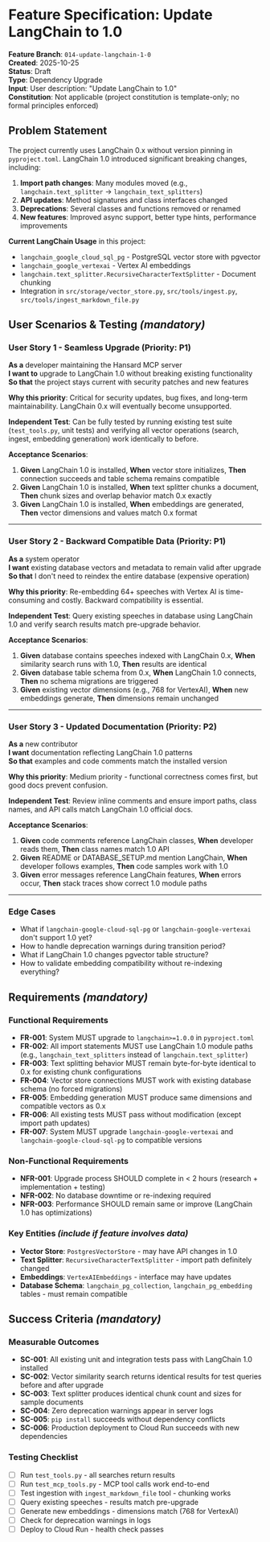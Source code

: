 # Feature Specification: Update LangChain to 1.0

**Feature Branch**: `014-update-langchain-1-0`  
**Created**: 2025-10-25  
**Status**: Draft  
**Type**: Dependency Upgrade  
**Input**: User description: "Update LangChain to 1.0"  
**Constitution**: Not applicable (project constitution is template-only; no formal principles enforced)

## Problem Statement

The project currently uses LangChain 0.x without version pinning in `pyproject.toml`. LangChain 1.0 introduced significant breaking changes, including:

1. **Import path changes**: Many modules moved (e.g., `langchain.text_splitter` → `langchain_text_splitters`)
2. **API updates**: Method signatures and class interfaces changed
3. **Deprecations**: Several classes and functions removed or renamed
4. **New features**: Improved async support, better type hints, performance improvements

**Current LangChain Usage** in this project:
- `langchain_google_cloud_sql_pg` - PostgreSQL vector store with pgvector
- `langchain_google_vertexai` - Vertex AI embeddings
- `langchain.text_splitter.RecursiveCharacterTextSplitter` - Document chunking
- Integration in `src/storage/vector_store.py`, `src/tools/ingest.py`, `src/tools/ingest_markdown_file.py`

## User Scenarios & Testing *(mandatory)*

### User Story 1 - Seamless Upgrade (Priority: P1)

**As a** developer maintaining the Hansard MCP server  
**I want to** upgrade to LangChain 1.0 without breaking existing functionality  
**So that** the project stays current with security patches and new features

**Why this priority**: Critical for security updates, bug fixes, and long-term maintainability. LangChain 0.x will eventually become unsupported.

**Independent Test**: Can be fully tested by running existing test suite (`test_tools.py`, unit tests) and verifying all vector operations (search, ingest, embedding generation) work identically to before.

**Acceptance Scenarios**:

1. **Given** LangChain 1.0 is installed, **When** vector store initializes, **Then** connection succeeds and table schema remains compatible
2. **Given** LangChain 1.0 is installed, **When** text splitter chunks a document, **Then** chunk sizes and overlap behavior match 0.x exactly
3. **Given** LangChain 1.0 is installed, **When** embeddings are generated, **Then** vector dimensions and values match 0.x format

---

### User Story 2 - Backward Compatible Data (Priority: P1)

**As a** system operator  
**I want** existing database vectors and metadata to remain valid after upgrade  
**So that** I don't need to reindex the entire database (expensive operation)

**Why this priority**: Re-embedding 64+ speeches with Vertex AI is time-consuming and costly. Backward compatibility is essential.

**Independent Test**: Query existing speeches in database using LangChain 1.0 and verify search results match pre-upgrade behavior.

**Acceptance Scenarios**:

1. **Given** database contains speeches indexed with LangChain 0.x, **When** similarity search runs with 1.0, **Then** results are identical
2. **Given** database table schema from 0.x, **When** LangChain 1.0 connects, **Then** no schema migrations are triggered
3. **Given** existing vector dimensions (e.g., 768 for VertexAI), **When** new embeddings generate, **Then** dimensions remain unchanged

---

### User Story 3 - Updated Documentation (Priority: P2)

**As a** new contributor  
**I want** documentation reflecting LangChain 1.0 patterns  
**So that** examples and code comments match the installed version

**Why this priority**: Medium priority - functional correctness comes first, but good docs prevent confusion.

**Independent Test**: Review inline comments and ensure import paths, class names, and API calls match LangChain 1.0 official docs.

**Acceptance Scenarios**:

1. **Given** code comments reference LangChain classes, **When** developer reads them, **Then** class names match 1.0 API
2. **Given** README or DATABASE_SETUP.md mention LangChain, **When** developer follows examples, **Then** code samples work with 1.0
3. **Given** error messages reference LangChain features, **When** errors occur, **Then** stack traces show correct 1.0 module paths

---

### Edge Cases

- What if `langchain-google-cloud-sql-pg` or `langchain-google-vertexai` don't support 1.0 yet?
- How to handle deprecation warnings during transition period?
- What if LangChain 1.0 changes pgvector table structure?
- How to validate embedding compatibility without re-indexing everything?

## Requirements *(mandatory)*

### Functional Requirements

- **FR-001**: System MUST upgrade to `langchain>=1.0.0` in `pyproject.toml`
- **FR-002**: All import statements MUST use LangChain 1.0 module paths (e.g., `langchain_text_splitters` instead of `langchain.text_splitter`)
- **FR-003**: Text splitting behavior MUST remain byte-for-byte identical to 0.x for existing chunk configurations
- **FR-004**: Vector store connections MUST work with existing database schema (no forced migrations)
- **FR-005**: Embedding generation MUST produce same dimensions and compatible vectors as 0.x
- **FR-006**: All existing tests MUST pass without modification (except import path updates)
- **FR-007**: System MUST upgrade `langchain-google-vertexai` and `langchain-google-cloud-sql-pg` to compatible versions

### Non-Functional Requirements

- **NFR-001**: Upgrade process SHOULD complete in < 2 hours (research + implementation + testing)
- **NFR-002**: No database downtime or re-indexing required
- **NFR-003**: Performance SHOULD remain same or improve (LangChain 1.0 has optimizations)

### Key Entities *(include if feature involves data)*

- **Vector Store**: `PostgresVectorStore` - may have API changes in 1.0
- **Text Splitter**: `RecursiveCharacterTextSplitter` - import path definitely changed
- **Embeddings**: `VertexAIEmbeddings` - interface may have updates
- **Database Schema**: `langchain_pg_collection`, `langchain_pg_embedding` tables - must remain compatible

## Success Criteria *(mandatory)*

### Measurable Outcomes

- **SC-001**: All existing unit and integration tests pass with LangChain 1.0 installed
- **SC-002**: Vector similarity search returns identical results for test queries before and after upgrade
- **SC-003**: Text splitter produces identical chunk count and sizes for sample documents
- **SC-004**: Zero deprecation warnings appear in server logs
- **SC-005**: `pip install` succeeds without dependency conflicts
- **SC-006**: Production deployment to Cloud Run succeeds with new dependencies

### Testing Checklist

- [ ] Run `test_tools.py` - all searches return results
- [ ] Run `test_mcp_tools.py` - MCP tool calls work end-to-end
- [ ] Test ingestion with `ingest_markdown_file` tool - chunking works
- [ ] Query existing speeches - results match pre-upgrade
- [ ] Generate new embeddings - dimensions match (768 for VertexAI)
- [ ] Check for deprecation warnings in logs
- [ ] Deploy to Cloud Run - health check passes
